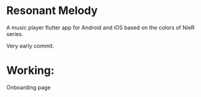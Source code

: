 # Resonant Melody

A music player flutter app for Android and iOS based on the colors of NieR series. 

Very early commit.

# Working: 
Onboarding page

